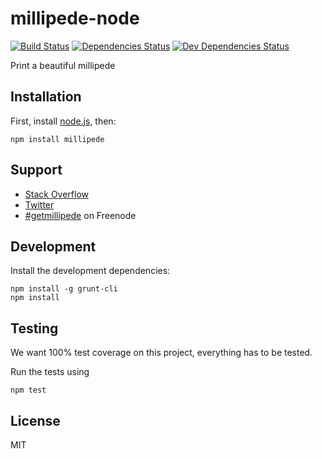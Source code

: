 # millipede-node

[![Build Status](https://secure.travis-ci.org/getmillipede/millipede-node.svg)](https://travis-ci.org/getmillipede/millipede-node)
[![Dependencies Status](https://david-dm.org/getmillipede/millipede-node.svg)](https://david-dm.org/getmillipede/millipede-node)
[![Dev Dependencies Status](https://david-dm.org/getmillipede/millipede-node/dev-status.svg)](https://david-dm.org/getmillipede/millipede-node#info=devDependencies)

Print a beautiful millipede

## Installation

First, install [node.js](http://nodejs.org/), then:

    npm install millipede

## Support

* [Stack Overflow](http://stackoverflow.com/questions/tagged/millipede)
* [Twitter](https://twitter.com/getmillipede)
* [#getmillipede](http://webchat.freenode.net?channels=%23getmillipede&uio=d4) on Freenode

## Development

Install the development dependencies:

    npm install -g grunt-cli
    npm install

## Testing

We want 100% test coverage on this project, everything has to be tested.

Run the tests using

    npm test

## License

MIT
